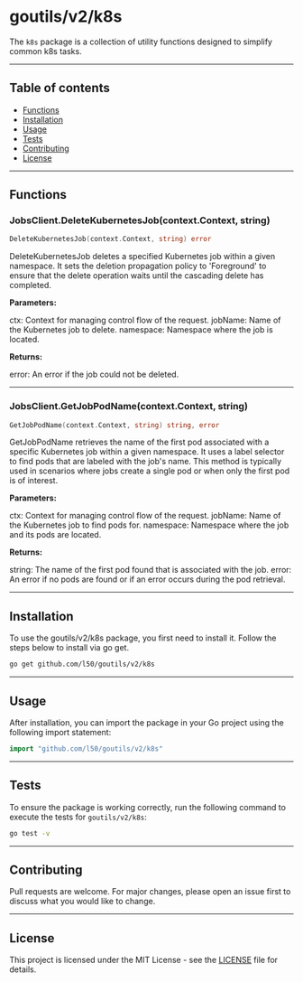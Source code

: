 # goutils/v2/k8s

The `k8s` package is a collection of utility functions
designed to simplify common k8s tasks.

---

## Table of contents

- [Functions](#functions)
- [Installation](#installation)
- [Usage](#usage)
- [Tests](#tests)
- [Contributing](#contributing)
- [License](#license)

---

## Functions

### JobsClient.DeleteKubernetesJob(context.Context, string)

```go
DeleteKubernetesJob(context.Context, string) error
```

DeleteKubernetesJob deletes a specified Kubernetes job within
a given namespace. It sets the deletion propagation policy
to 'Foreground' to ensure that the delete operation waits
until the cascading delete has completed.

**Parameters:**

ctx: Context for managing control flow of the request.
jobName: Name of the Kubernetes job to delete.
namespace: Namespace where the job is located.

**Returns:**

error: An error if the job could not be deleted.

---

### JobsClient.GetJobPodName(context.Context, string)

```go
GetJobPodName(context.Context, string) string, error
```

GetJobPodName retrieves the name of the first pod associated with a specific Kubernetes job
within a given namespace. It uses a label selector to find pods that are labeled with
the job's name. This method is typically used in scenarios where jobs create a single pod or
when only the first pod is of interest.

**Parameters:**

ctx: Context for managing control flow of the request.
jobName: Name of the Kubernetes job to find pods for.
namespace: Namespace where the job and its pods are located.

**Returns:**

string: The name of the first pod found that is associated with the job.
error: An error if no pods are found or if an error occurs during the pod retrieval.

---

## Installation

To use the goutils/v2/k8s package, you first need to install it.
Follow the steps below to install via go get.

```bash
go get github.com/l50/goutils/v2/k8s
```

---

## Usage

After installation, you can import the package in your Go project
using the following import statement:

```go
import "github.com/l50/goutils/v2/k8s"
```

---

## Tests

To ensure the package is working correctly, run the following
command to execute the tests for `goutils/v2/k8s`:

```bash
go test -v
```

---

## Contributing

Pull requests are welcome. For major changes,
please open an issue first to discuss what
you would like to change.

---

## License

This project is licensed under the MIT
License - see the [LICENSE](../LICENSE)
file for details.
